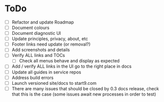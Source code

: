 # ToDo

- [ ] Refactor and update Roadmap
- [ ] Document colours
- [ ] Document diagnostic UI
- [ ] Update principles, privacy, about, etc
- [ ] Footer links need update (or removal?)
- [ ] Add screenshots and details
- [ ] Verify ALL links and TOCs
    - [ ] Check all menus behave and display as expected
- [ ] Add / verify ALL links in the UI go to the right place in docs
- [ ] Update all guides in service repos
- [ ] Address build errors
- [ ] Launch versioned site/docs to start9.com
- [ ] There are many issues that should be closed by 0.3 docs release, check that this is the case (some issues await new processes in order to test)

<!-- Checklist
# User Manual
- Getting Started
    - Introduction
    - Purchasing
    - Initial Setup
    - Device-specific Setup Guides <label links with connectivity, performance, reliability, or tuning>
            - Change to topic or hero boxes
            - (after release) create badges
- Configuration
    - Tor Setup
        - Desktop
            - Linux
            - Mac
            - Windows
        - Mobile
            - Android
            - iOS
        - Browser
            - FF Desktop
            - FF Mobile
    - LAN Setup
        - Desktop
            - Linux
            - Mac
            - Windows
        - Mobile
            - Android
            - iOS
- Tuning
    - DIY Guide
        - Hardware
        - EmbassyOS
    - Migrating to Embassy
        - From Umbrel
    - Advanced Configurations
        - SSH over Tor
    - EmbassyOS
    - Service-specific Guides
# Learn
    - Concepts
    - FAQ - remove anything no longer relevant in 0.3
        - Embassy
            - Device
            - OS
            - DIY
# Developer Documentation
    - embassyd
    - embassy-sdk
    - Service Packaging Spec
        - Overview
        - Wrapper
        - Manifest
        - Docker
        - Makefile
        - Config
        - Properties
        - Instructions
        - Backups
        - Submission Process
    - Service Packaging Walkthrough (Hello-World Example)
    - Development FAQ
        - Contributing
        - Service Packaging
-->

